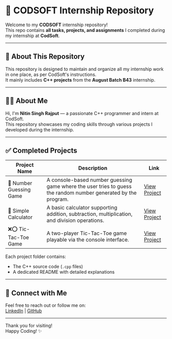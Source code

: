 # 🚀 CODSOFT Internship Repository

Welcome to my **CODSOFT** internship repository!  
This repo contains **all tasks, projects, and assignments** I completed during my internship at **CodSoft**.

---

## 📌 About This Repository

This repository is designed to maintain and organize all my internship work in one place, as per CodSoft's instructions.  
It mainly includes **C++ projects** from the **August Batch B43** internship.

---

## 👨‍💻 About Me

Hi, I'm **Nitin Singh Rajput** — a passionate C++ programmer and intern at CodSoft.  
This repository showcases my coding skills through various projects I developed during the internship.

---

## ✅ Completed Projects

| Project Name             | Description                       | Link                              |
|-------------------------|---------------------------------|----------------------------------|
| 🎯 Number Guessing Game   | A console-based number guessing game where the user tries to guess the random number generated by the program. | [View Project](./Number_Guessing_Game) |
| 🧮 Simple Calculator      | A basic calculator supporting addition, subtraction, multiplication, and division operations. | [View Project](./Simple_Calculator)      |
| ❌⭕ Tic-Tac-Toe Game       | A two-player Tic-Tac-Toe game playable via the console interface. | [View Project](./Tic_Tac_Toe)           |

Each project folder contains:  
- The C++ source code (`.cpp` files)  
- A dedicated README with detailed explanations

---

## 🔗 Connect with Me

Feel free to reach out or follow me on:  
[LinkedIn](https://www.linkedin.com/in/nsr2k25/) | [GitHub](https://github.com/nsr2k06/)

---

Thank you for visiting!  
Happy Coding! ✨
